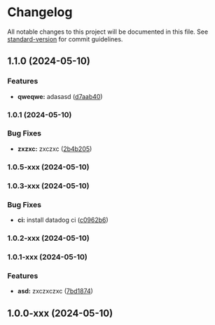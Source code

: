 # Changelog

All notable changes to this project will be documented in this file. See [standard-version](https://github.com/conventional-changelog/standard-version) for commit guidelines.

## 1.1.0 (2024-05-10)


### Features

* **qweqwe:** adasasd ([d7aab40](https://github.com/kefasjw/Actions-Playground/commit/d7aab40af055b6562e704c803ca2061f00d2c094))

### 1.0.1 (2024-05-10)


### Bug Fixes

* **zxzxc:** zxczxc ([2b4b205](https://github.com/kefasjw/Actions-Playground/commit/2b4b205c707925e0c5b5ee54b082ce79dc5808e8))

### 1.0.5-xxx (2024-05-10)

### 1.0.3-xxx (2024-05-10)


### Bug Fixes

* **ci:** install datadog ci ([c0962b6](https://github.com/kefasjw/Actions-Playground/commit/c0962b672c376ce05cfe989c37bd0bbb5b825a3e))

### 1.0.2-xxx (2024-05-10)

### 1.0.1-xxx (2024-05-10)


### Features

* **asd:** zxczxczxc ([7bd1874](https://github.com/kefasjw/Actions-Playground/commit/7bd18748fbf272ed3bae168df153133a97203958))

## 1.0.0-xxx (2024-05-10)
